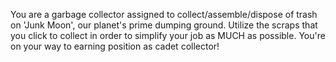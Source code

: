 You are a garbage collector assigned to collect/assemble/dispose of trash on 'Junk Moon', our planet's prime dumping ground. Utilize the scraps that you click to collect in order to simplify your job as MUCH as possible. You're on your way to earning position as cadet collector!
